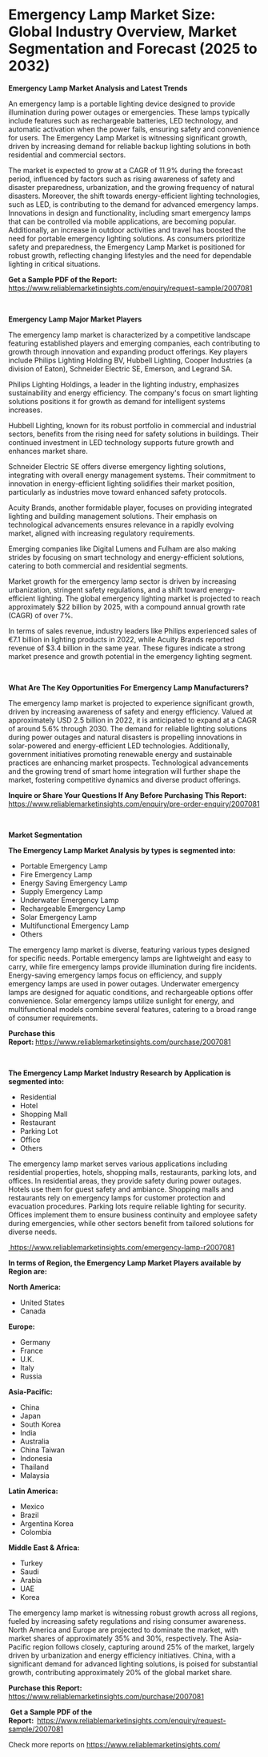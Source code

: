 <p><h1>Emergency Lamp Market Size: Global Industry Overview, Market Segmentation and Forecast (2025 to 2032)</h1></p><p><strong>Emergency Lamp Market Analysis and Latest Trends</strong></p>
<p><p>An emergency lamp is a portable lighting device designed to provide illumination during power outages or emergencies. These lamps typically include features such as rechargeable batteries, LED technology, and automatic activation when the power fails, ensuring safety and convenience for users. The Emergency Lamp Market is witnessing significant growth, driven by increasing demand for reliable backup lighting solutions in both residential and commercial sectors.</p><p>The market is expected to grow at a CAGR of 11.9% during the forecast period, influenced by factors such as rising awareness of safety and disaster preparedness, urbanization, and the growing frequency of natural disasters. Moreover, the shift towards energy-efficient lighting technologies, such as LED, is contributing to the demand for advanced emergency lamps. Innovations in design and functionality, including smart emergency lamps that can be controlled via mobile applications, are becoming popular. Additionally, an increase in outdoor activities and travel has boosted the need for portable emergency lighting solutions. As consumers prioritize safety and preparedness, the Emergency Lamp Market is positioned for robust growth, reflecting changing lifestyles and the need for dependable lighting in critical situations.</p></p>
<p><strong>Get a Sample PDF of the Report:&nbsp;</strong> <a href="https://www.reliablemarketinsights.com/enquiry/request-sample/2007081?utm_campaign=2004&utm_medium=2&utm_source=Github&utm_content=ia&utm_term=06022025&utm_id=emergency-lamp">https://www.reliablemarketinsights.com/enquiry/request-sample/2007081</a></p>
<p>&nbsp;</p>
<p><strong>Emergency Lamp Major Market Players</strong></p>
<p><p>The emergency lamp market is characterized by a competitive landscape featuring established players and emerging companies, each contributing to growth through innovation and expanding product offerings. Key players include Philips Lighting Holding BV, Hubbell Lighting, Cooper Industries (a division of Eaton), Schneider Electric SE, Emerson, and Legrand SA.</p><p>Philips Lighting Holdings, a leader in the lighting industry, emphasizes sustainability and energy efficiency. The company's focus on smart lighting solutions positions it for growth as demand for intelligent systems increases. </p><p>Hubbell Lighting, known for its robust portfolio in commercial and industrial sectors, benefits from the rising need for safety solutions in buildings. Their continued investment in LED technology supports future growth and enhances market share.</p><p>Schneider Electric SE offers diverse emergency lighting solutions, integrating with overall energy management systems. Their commitment to innovation in energy-efficient lighting solidifies their market position, particularly as industries move toward enhanced safety protocols.</p><p>Acuity Brands, another formidable player, focuses on providing integrated lighting and building management solutions. Their emphasis on technological advancements ensures relevance in a rapidly evolving market, aligned with increasing regulatory requirements.</p><p>Emerging companies like Digital Lumens and Fulham are also making strides by focusing on smart technology and energy-efficient solutions, catering to both commercial and residential segments.</p><p>Market growth for the emergency lamp sector is driven by increasing urbanization, stringent safety regulations, and a shift toward energy-efficient lighting. The global emergency lighting market is projected to reach approximately $22 billion by 2025, with a compound annual growth rate (CAGR) of over 7%.</p><p>In terms of sales revenue, industry leaders like Philips experienced sales of €7.1 billion in lighting products in 2022, while Acuity Brands reported revenue of $3.4 billion in the same year. These figures indicate a strong market presence and growth potential in the emergency lighting segment.</p></p>
<p>&nbsp;</p>
<p><strong>What Are The Key Opportunities For Emergency Lamp Manufacturers?</strong></p>
<p><p>The emergency lamp market is projected to experience significant growth, driven by increasing awareness of safety and energy efficiency. Valued at approximately USD 2.5 billion in 2022, it is anticipated to expand at a CAGR of around 5.6% through 2030. The demand for reliable lighting solutions during power outages and natural disasters is propelling innovations in solar-powered and energy-efficient LED technologies. Additionally, government initiatives promoting renewable energy and sustainable practices are enhancing market prospects. Technological advancements and the growing trend of smart home integration will further shape the market, fostering competitive dynamics and diverse product offerings.</p></p>
<p><strong>Inquire or Share Your Questions If Any Before Purchasing This Report:</strong> <a href="https://www.reliablemarketinsights.com/enquiry/pre-order-enquiry/2007081?utm_campaign=2004&utm_medium=2&utm_source=Github&utm_content=ia&utm_term=06022025&utm_id=emergency-lamp">https://www.reliablemarketinsights.com/enquiry/pre-order-enquiry/2007081</a></p>
<p>&nbsp;</p>
<p><strong>Market Segmentation</strong></p>
<p><strong>The Emergency Lamp Market Analysis by types is segmented into:</strong></p>
<p><ul><li>Portable Emergency Lamp</li><li>Fire Emergency Lamp</li><li>Energy Saving Emergency Lamp</li><li>Supply Emergency Lamp</li><li>Underwater Emergency Lamp</li><li>Rechargeable Emergency Lamp</li><li>Solar Emergency Lamp</li><li>Multifunctional Emergency Lamp</li><li>Others</li></ul></p>
<p><p>The emergency lamp market is diverse, featuring various types designed for specific needs. Portable emergency lamps are lightweight and easy to carry, while fire emergency lamps provide illumination during fire incidents. Energy-saving emergency lamps focus on efficiency, and supply emergency lamps are used in power outages. Underwater emergency lamps are designed for aquatic conditions, and rechargeable options offer convenience. Solar emergency lamps utilize sunlight for energy, and multifunctional models combine several features, catering to a broad range of consumer requirements.</p></p>
<p><strong>Purchase this Report:&nbsp;</strong><a href="https://www.reliablemarketinsights.com/purchase/2007081?utm_campaign=2004&utm_medium=2&utm_source=Github&utm_content=ia&utm_term=06022025&utm_id=emergency-lamp">https://www.reliablemarketinsights.com/purchase/2007081</a></p>
<p>&nbsp;</p>
<p><strong>The Emergency Lamp Market Industry Research by Application is segmented into:</strong></p>
<p><ul><li>Residential</li><li>Hotel</li><li>Shopping Mall</li><li>Restaurant</li><li>Parking Lot</li><li>Office</li><li>Others</li></ul></p>
<p><p>The emergency lamp market serves various applications including residential properties, hotels, shopping malls, restaurants, parking lots, and offices. In residential areas, they provide safety during power outages. Hotels use them for guest safety and ambiance. Shopping malls and restaurants rely on emergency lamps for customer protection and evacuation procedures. Parking lots require reliable lighting for security. Offices implement them to ensure business continuity and employee safety during emergencies, while other sectors benefit from tailored solutions for diverse needs.</p></p>
<p><a href="https://www.reliablemarketinsights.com/emergency-lamp-r2007081?utm_campaign=2004&utm_medium=2&utm_source=Github&utm_content=ia&utm_term=06022025&utm_id=emergency-lamp">&nbsp;https://www.reliablemarketinsights.com/emergency-lamp-r2007081</a></p>
<p><strong>In terms of Region, the Emergency Lamp Market Players available by Region are:</strong></p>
<p>
    <p> <strong> North America: </strong>
        <ul>
            <li>United States</li>
            <li>Canada</li>
        </ul>
        </p> 
    <p> <strong> Europe: </strong>
        <ul>
            <li>Germany</li>
            <li>France</li>
            <li>U.K.</li>
            <li>Italy</li>
            <li>Russia</li>
        </ul>
        </p> 
    <p> <strong> Asia-Pacific: </strong>
        <ul>
            <li>China</li>
            <li>Japan</li>
            <li>South Korea</li>
            <li>India</li>
            <li>Australia</li>
            <li>China Taiwan</li>
            <li>Indonesia</li>
            <li>Thailand</li>
            <li>Malaysia</li>
        </ul>
        </p> 
    <p> <strong> Latin America: </strong>
        <ul>
            <li>Mexico</li>
            <li>Brazil</li>
            <li>Argentina Korea</li>
            <li>Colombia</li>
        </ul>
        </p> 
    <p> <strong> Middle East & Africa: </strong>
        <ul>
            <li>Turkey</li>
            <li>Saudi</li>
            <li>Arabia</li>
            <li>UAE</li>
            <li>Korea</li>
        </ul>
    </p>
    </p>
<p><p>The emergency lamp market is witnessing robust growth across all regions, fueled by increasing safety regulations and rising consumer awareness. North America and Europe are projected to dominate the market, with market shares of approximately 35% and 30%, respectively. The Asia-Pacific region follows closely, capturing around 25% of the market, largely driven by urbanization and energy efficiency initiatives. China, with a significant demand for advanced lighting solutions, is poised for substantial growth, contributing approximately 20% of the global market share.</p></p>
<p><strong>Purchase this Report: </strong><a href="https://www.reliablemarketinsights.com/purchase/2007081?utm_campaign=2004&utm_medium=2&utm_source=Github&utm_content=ia&utm_term=06022025&utm_id=emergency-lamp">https://www.reliablemarketinsights.com/purchase/2007081</a></p>
<p>&nbsp;<strong>Get a Sample PDF of the Report:&nbsp;&nbsp;</strong><a href="https://www.reliablemarketinsights.com/enquiry/request-sample/2007081?utm_campaign=2004&utm_medium=2&utm_source=Github&utm_content=ia&utm_term=06022025&utm_id=emergency-lamp">https://www.reliablemarketinsights.com/enquiry/request-sample/2007081</a></p>
<p><strong></strong></p>
<p>Check more reports on <a href="https://www.reliablemarketinsights.com/?utm_campaign=2004&utm_medium=2&utm_source=Github&utm_content=ia&utm_term=06022025&utm_id=emergency-lamp">https://www.reliablemarketinsights.com/</a></p>